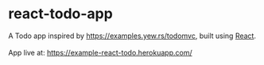 # react-todo-app
A Todo app inspired by https://examples.yew.rs/todomvc, built using [React](https://reactjs.org/).\
\
App live at: https://example-react-todo.herokuapp.com/